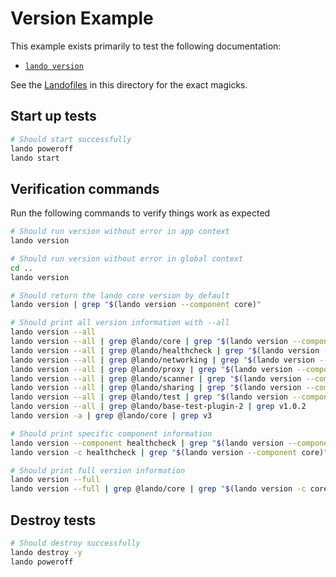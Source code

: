 # Version Example

This example exists primarily to test the following documentation:

* [`lando version`](https://docs.lando.dev/cli/version.html)

See the [Landofiles](https://docs.lando.dev/config/lando.html) in this directory for the exact magicks.

## Start up tests

```bash
# Should start successfully
lando poweroff
lando start
```

## Verification commands

Run the following commands to verify things work as expected

```bash
# Should run version without error in app context
lando version

# Should run version without error in global context
cd ..
lando version

# Should return the lando core version by default
lando version | grep "$(lando version --component core)"

# Should print all version information with --all
lando version --all
lando version --all | grep @lando/core | grep "$(lando version --component @lando/core)"
lando version --all | grep @lando/healthcheck | grep "$(lando version --component core)"
lando version --all | grep @lando/networking | grep "$(lando version --component core)"
lando version --all | grep @lando/proxy | grep "$(lando version --component core)"
lando version --all | grep @lando/scanner | grep "$(lando version --component core)"
lando version --all | grep @lando/sharing | grep "$(lando version --component core)"
lando version --all | grep @lando/test | grep "$(lando version --component core)"
lando version --all | grep @lando/base-test-plugin-2 | grep v1.0.2
lando version -a | grep @lando/core | grep v3

# Should print specific component information
lando version --component healthcheck | grep "$(lando version --component @lando/core)"
lando version -c healthcheck | grep "$(lando version --component core)"

# Should print full version information
lando version --full
lando version --full | grep @lando/core | grep "$(lando version -c core)" | grep "$(lando config --path os.platform | tr -d '\n' | sed -e "s/^'//" -e "s/'$//")" | grep "$(lando config --path os.arch | tr -d '\n' | sed -e "s/^'//" -e "s/'$//")" | grep node-v20 | grep cli | grep "$(lando version -c cli)"
```

## Destroy tests

```bash
# Should destroy successfully
lando destroy -y
lando poweroff
```
